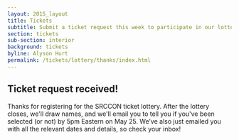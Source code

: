 ```yaml
---
layout: 2015_layout
title: Tickets
subtitle: Submit a ticket request this week to participate in our lottery for SRCCON 2016 tickets.
section: tickets
sub-section: interior
background: tickets
byline: Alyson Hurt
permalink: /tickets/lottery/thanks/index.html
---
```

## Ticket request received!

Thanks for registering for the SRCCON ticket lottery. After the lottery closes, we'll draw names, and we'll email you to tell you if you've been selected (or not) by 5pm Eastern on May 25. We’ve also just emailed you with all the relevant dates and details, so check your inbox!
